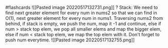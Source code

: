 #flashcards 
![[Pasted image 20220517132731.png]]
?
Stack: We need to find next greater element for every num in nums2 so that we can find in O(1), next greater element for every num in nums1. Traversing nums2 from behind, if stack is empty, we push the num, map it -1 and continue, else if num > stack top elem, we pop all smaller elems and map the bigger elem, else if num < stack top elem, we map the top elem with it. Don't forget to push num everytime.
![[Pasted image 20220517132755.png]]
